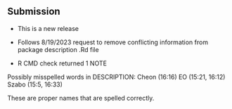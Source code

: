 
## Submission

* This is a new release

* Follows 8/19/2023 request to remove conflicting information from package description .Rd file

* R CMD check returned 1 NOTE

Possibly misspelled words in DESCRIPTION:
  Cheon (16:16)
  EO (15:21, 16:12)
  Szabo (15:5, 16:33)
  
These are proper names that are spelled correctly.  